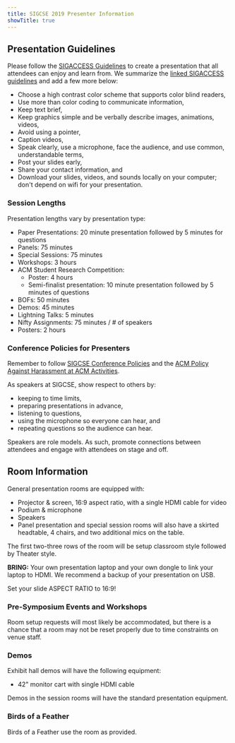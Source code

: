 ```yaml
---
title: SIGCSE 2019 Presenter Information
showTitle: true
---
```

## Presentation Guidelines

Please follow the [SIGACCESS Guidelines](http://www.sigaccess.org/welcome-to-sigaccess/resources/accessible-presentation-guide/) to create a presentation that all attendees can enjoy and learn from.  We summarize the [linked SIGACCESS guidelines](http://www.sigaccess.org/welcome-to-sigaccess/resources/accessible-presentation-guide/) and add a few more below:

* Choose a high contrast color scheme that supports color blind readers,
* Use more than color coding to communicate information,
* Keep text brief,
* Keep graphics simple and be verbally describe images, animations, videos,
* Avoid using a pointer,
* Caption videos,
* Speak clearly, use a microphone, face the audience, and use common, understandable terms,
* Post your slides early,
* Share your contact information, and
* Download your slides, videos, and sounds locally on your computer; don't depend on wifi for your presentation.

### Session Lengths
Presentation lengths vary by presentation type:

* Paper Presentations: 20 minute presentation followed by 5 minutes for questions
* Panels: 75 minutes
* Special Sessions: 75 minutes
* Workshops: 3 hours
* ACM Student Research Competition:
    * Poster: 4 hours
	* Semi-finalist presentation: 10 minute presentation followed by 5 minutes of questions
* BOFs: 50 minutes
* Demos: 45 minutes
* Lightning Talks: 5 minutes
* Nifty Assignments: 75 minutes / # of speakers
* Posters: 2 hours

### Conference Policies for Presenters

Remember to follow [SIGCSE Conference Policies](https://sigcse2019.sigcse.org/policies.html) and the [ACM Policy Against Harassment at ACM Activities](https://www.acm.org/about-acm/policy-against-harassment). 

As speakers at SIGCSE, show respect to others by:

* keeping to time limits,
* preparing presentations in advance,
* listening to questions,
* using the microphone so everyone can hear, and
* repeating questions so the audience can hear.

Speakers are role models.  As such, promote connections between attendees and engage with attendees on stage and off.

## Room Information

General presentation rooms are equipped with:

* Projector & screen, 16:9 aspect ratio, with a single HDMI cable for video
* Podium & microphone
* Speakers
* Panel presentation and special session rooms will also have a skirted headtable, 4 chairs, and two additional mics on the table.

The first two-three rows of the room will be setup classroom style followed by Theater style.

__BRING:__ Your own presentation laptop and your own dongle to link your laptop to HDMI.  We recommend a backup of your presentation on USB. 

Set your slide ASPECT RATIO to 16:9!

### Pre-Symposium Events and Workshops

Room setup requests will most likely be accommodated, but there is a chance that a room may not be reset properly due to time constraints on venue staff.  

### Demos

Exhibit hall demos will have the following equipment:

* 42" monitor cart with single HDMI cable

Demos in the session rooms will have the standard presentation equipment.

### Birds of a Feather

Birds of a Feather use the room as provided.